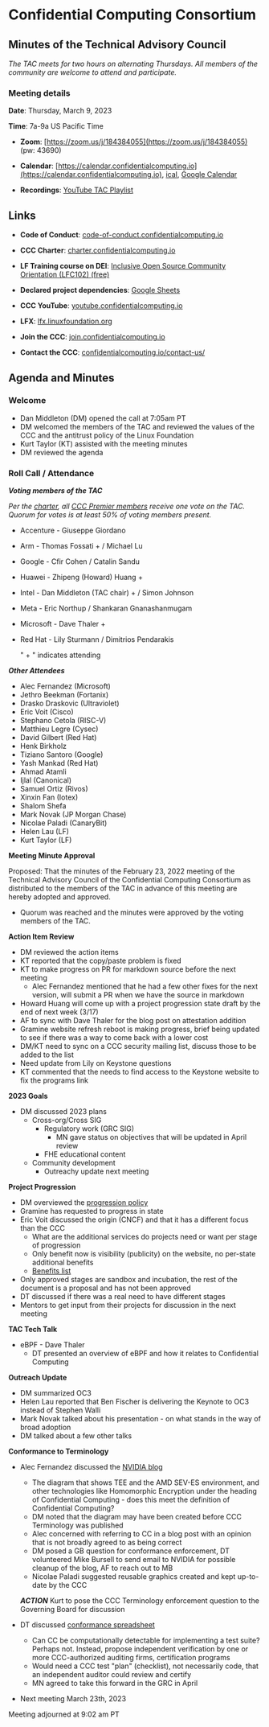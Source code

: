 # Confidential Computing Consortium

## Minutes of the Technical Advisory Council

*The TAC meets for two hours on alternating Thursdays. All members of the community are welcome to attend and participate.*

### Meeting details

**Date**: Thursday, March 9, 2023

**Time**: 7a-9a US Pacific Time

* **Zoom**: [https://zoom.us/j/184384055](https://zoom.us/j/184384055) (pw: 43690)

* **Calendar**: [https://calendar.confidentialcomputing.io](https://calendar.confidentialcomputing.io),
[ical](https://calendar.google.com/calendar/ical/c\_c0pcihr7n2n1k3a38i32d9ag10%40group.calendar.google.com/public/basic.ics),
[Google Calendar](https://calendar.google.com/calendar/u/0/r?cid=c\_c0pcihr7n2n1k3a38i32d9ag10@group.calendar.google.com)

* **Recordings**: [YouTube TAC Playlist](https://www.youtube.com/playlist?list=PLmfkUJc39uMjaB\_I1dYW72I44kr9QzG\_B)

## Links

* **Code of Conduct**: [code-of-conduct.confidentialcomputing.io](https://code-of-conduct.confidentialcomputing.io)

* **CCC Charter**: [charter.confidentialcomputing.io](https://charter.confidentialcomputing.io)

* **LF Training course on DEI**: [Inclusive Open Source Community Orientation (LFC102) (free)](https://training.linuxfoundation.org/training/inclusive-open-source-community-orientation-lfc102/)

* **Declared project dependencies**: [Google Sheets](https://docs.google.com/spreadsheets/d/1UKnbbGWXYLjnPZsox3zmYo59nv3XSXjePfas5E2fER0/edit#gid=0)

* **CCC YouTube**: [youtube.confidentialcomputing.io](https://youtube.confidentialcomputing.io)

* **LFX**: [lfx.linuxfoundation.org](https://lfx.linuxfoundation.org)

* **Join the CCC**: [join.confidentialcomputing.io](https://join.confidentialcomputing.io)

* **Contact the CCC**: [confidentialcomputing.io/contact-us/](https://confidentialcomputing.io/contact-us/)

## Agenda and Minutes

### Welcome

* Dan Middleton (DM) opened the call at 7:05am PT
* DM welcomed the members of the TAC and reviewed the values of the CCC and the antitrust policy of the Linux Foundation
* Kurt Taylor (KT) assisted with the meeting minutes
* DM reviewed the agenda

### Roll Call / Attendance

***Voting members of the TAC***

*Per the [charter](https://charter.confidentialcomputing.io), all [CCC Premier members](https://confidentialcomputing.io/members/) receive one vote on the TAC. Quorum for votes is at least 50% of voting members present.*

* Accenture - Giuseppe Giordano
* Arm - Thomas Fossati +  / Michael Lu
* Google - Cfir Cohen  / Catalin Sandu
* Huawei - Zhipeng (Howard) Huang +
* Intel - Dan Middleton (TAC chair) + / Simon Johnson
* Meta - Eric Northup  / Shankaran Gnanashanmugam
* Microsoft - Dave Thaler  +
* Red Hat - Lily Sturmann  / Dimitrios Pendarakis

   " + " indicates attending

***Other Attendees***

* Alec Fernandez (Microsoft)
* Jethro Beekman (Fortanix)
* Drasko Draskovic (Ultraviolet)
* Eric Voit (Cisco)
* Stephano Cetola (RISC-V)
* Matthieu Legre (Cysec)
* David Gilbert (Red Hat)
* Henk Birkholz
* Tiziano Santoro (Google)
* Yash Mankad (Red Hat)
* Ahmad Atamli
* Ijlal (Canonical)
* Samuel Ortiz (Rivos)
* Xinxin Fan (Iotex)
* Shalom Shefa
* Mark Novak (JP Morgan Chase)
* Nicolae Paladi (CanaryBit)
* Helen Lau (LF)
* Kurt Taylor (LF)


**Meeting Minute Approval**

Proposed: That the minutes of the February 23, 2022 meeting of the Technical Advisory Council of the Confidential Computing Consortium as distributed to the members of the TAC in advance of this meeting are hereby adopted and approved.

* Quorum was reached and the minutes were approved by the voting members of the TAC.


**Action Item Review**

* DM reviewed the action items
* KT reported that the copy/paste problem is fixed
* KT to make progress on PR for markdown source before the next meeting
  * Alec Fernandez mentioned that he had a few other fixes for the next version, will submit a PR when we have the source in markdown
* Howard Huang will come up with a project progression state draft by the end of next week (3/17)
* AF to sync with Dave Thaler for the blog post on attestation addition
* Gramine website refresh reboot is making progress, brief being updated to see if there was a way to come back with a lower cost
* DM/KT need to sync on a CCC security mailing list, discuss those to be added to the list
* Need update from Lily on Keystone questions
* KT commented that the needs to find access to the Keystone website to fix the programs link


**2023 Goals**

* DM discussed 2023 plans
  * Cross-org/Cross SIG 
    * Regulatory work (GRC SIG)
      * MN gave status on objectives that will be updated in April review
    * FHE educational content
  * Community development
    * Outreachy update next meeting


**Project Progression**

* DM overviewed the [progression policy](https://github.com/confidential-computing/governance/blob/main/project-progression-policy.md)
* Gramine has requested to progress in state
* Eric Voit discussed the origin (CNCF) and that it has a different focus than the CCC
  * What are the additional services do projects need or want per stage of progression
  * Only benefit now is visibility (publicity) on the website, no per-state additional benefits
  * [Benefits list](https://github.com/confidential-computing/governance/blob/main/project-progression-policy.md#benefits-of-being-a-recognized-consortium-project)
* Only approved stages are sandbox and incubation, the rest of the document is a proposal and has not been approved
* DT discussed if there was a real need to have different stages
* Mentors to get input from their projects for discussion in the next meeting


**TAC Tech Talk**

* eBPF - Dave Thaler
  * DT presented an overview of eBPF and how it relates to Confidential Computing


**Outreach Update**

* DM summarized OC3
* Helen Lau reported that Ben Fischer is delivering the Keynote to OC3 instead of Stephen Walli
* Mark Novak talked about his presentation - on what stands in the way of broad adoption
* DM talked about a few other talks


**Conformance to Terminology**

* Alec Fernandez discussed the [NVIDIA blog](https://blogs.nvidia.com/blog/2023/03/01/what-is-confidential-computing/)
  * The diagram that shows TEE and the AMD SEV-ES environment, and other technologies like Homomorphic Encryption under the heading of Confidential Computing - does this meet the definition of Confidential Computing?
  * DM noted that the diagram may have been created before CCC Terminology was published
  * Alec concerned with referring to CC in a blog post with an opinion that is not broadly agreed to as being correct
  * DM posed a GB question for conformance enforcement, DT volunteered Mike Bursell to send email to NVIDIA for possible cleanup of the blog, AF to reach out to MB
  * Nicolae Paladi suggested reusable graphics created and kept up-to-date by the CCC


  ***ACTION*** Kurt to pose the CCC Terminology enforcement question to the Governing Board for discussion


* DT discussed [conformance spreadsheet](https://docs.google.com/spreadsheets/d/1H07OqDilgSWQpf2xZ-yJUSHL249VaXroVv1eeacVOVc/edit#gid=0)
  * Can CC be computationally detectable for implementing a test suite? Perhaps not.  Instead, propose independent verification by one or more CCC-authorized auditing firms, certification programs
  * Would need a CCC test "plan" (checklist), not necessarily code, that an independent auditor could review and certify
  * MN agreed to take this forward in the GRC in April


* Next meeting March 23th, 2023

Meeting adjourned at 9:02 am PT
